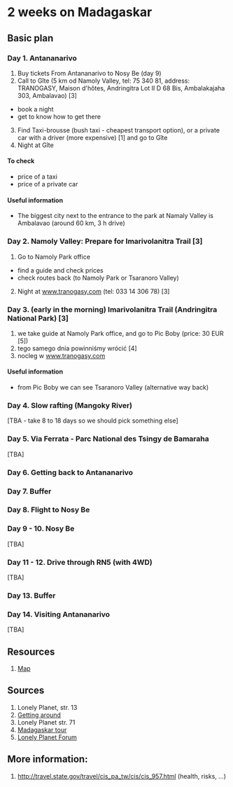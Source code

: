 # 2 weeks on Madagaskar

## Basic plan

### Day 1. Antananarivo
1. Buy tickets From Antananarivo to Nosy Be (day 9)
2. Call to Gîte (5 km od Namoly Valley, tel: 75 340 81, address: TRANOGASY, Maison d'hôtes, Andringitra Lot II D 68 Bis, Ambalakajaha 303, Ambalavao) [3]
  * book a night
  * get to know how to get there
3. Find Taxi-brousse (bush taxi - cheapest transport option), or a private car with a driver (more expensive) [1] and go to Gîte
4. Night at Gîte

#### To check
* price of a taxi
* price of a private car

#### Useful information
* The biggest city next to the entrance to the park at Namaly Valley is Ambalavao (around 60 km, 3 h drive)

### Day 2. Namoly Valley: Prepare for Imarivolanitra Trail [3]
1. Go to Namoly Park office
  * find a guide and check prices
  * check routes back (to Namoly Park or Tsaranoro Valley)
2. Night at www.tranogasy.com (tel: 033 14 306 78) [3]

### Day 3. (early in the morning) Imarivolanitra Trail (Andringitra National Park) [3]
1. we take guide at Namoly Park office, and go to Pic Boby (price: 30 EUR [5])
2. tego samego dnia powinniśmy wrócić [4]
3. nocleg w www.tranogasy.com

#### Useful information
* from Pic Boby we can see Tsaranoro Valley (alternative way back)

### Day 4. Slow rafting (Mangoky River)
[TBA - take 8 to 18 days so we should pick something else]

### Day 5. Via Ferrata - Parc National des Tsingy de Bamaraha
[TBA]

### Day 6. Getting back to Antananarivo

### Day 7. Buffer

### Day 8. Flight to Nosy Be

### Day 9 - 10. Nosy Be
[TBA]

### Day 11 - 12. Drive through RN5 (with 4WD)
[TBA]

### Day 13. Buffer

### Day 14. Visiting Antananarivo
[TBA]

## Resources
1. [Map](https://maps.google.com/maps/ms?msid=204892296741864790689.0004c8d04fd95f8953956&msa=0&ll=-13.313447,47.602468&spn=27.125127,46.362305 "Map")

## Sources
1. Lonely Planet, str. 13
2. [Getting around](http://www.lonelyplanet.com/madagascar/transport/getting-around)
3. Lonely Planet str. 71
4. [Madagaskar tour](http://www.madagascar-tour-guide.com/madagascar_south_rn7_peak_boby_tours_guide.html)
5. [Lonely Planet Forum](http://www.lonelyplanet.com/thorntree/thread.jspa?threadID=2138758)

## More information:
1. http://travel.state.gov/travel/cis_pa_tw/cis/cis_957.html (health, risks, ...)
